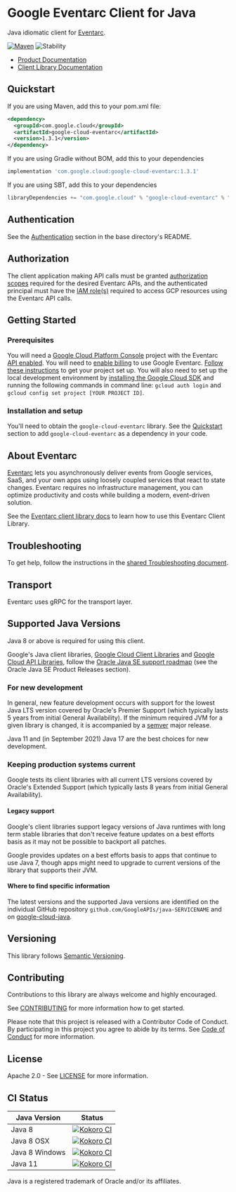 # Google Eventarc Client for Java

Java idiomatic client for [Eventarc][product-docs].

[![Maven][maven-version-image]][maven-version-link]
![Stability][stability-image]

- [Product Documentation][product-docs]
- [Client Library Documentation][javadocs]


## Quickstart


If you are using Maven, add this to your pom.xml file:


```xml
<dependency>
  <groupId>com.google.cloud</groupId>
  <artifactId>google-cloud-eventarc</artifactId>
  <version>1.3.1</version>
</dependency>

```

If you are using Gradle without BOM, add this to your dependencies

```Groovy
implementation 'com.google.cloud:google-cloud-eventarc:1.3.1'
```

If you are using SBT, add this to your dependencies

```Scala
libraryDependencies += "com.google.cloud" % "google-cloud-eventarc" % "1.3.1"
```

## Authentication

See the [Authentication][authentication] section in the base directory's README.

## Authorization

The client application making API calls must be granted [authorization scopes][auth-scopes] required for the desired Eventarc APIs, and the authenticated principal must have the [IAM role(s)][predefined-iam-roles] required to access GCP resources using the Eventarc API calls.

## Getting Started

### Prerequisites

You will need a [Google Cloud Platform Console][developer-console] project with the Eventarc [API enabled][enable-api].
You will need to [enable billing][enable-billing] to use Google Eventarc.
[Follow these instructions][create-project] to get your project set up. You will also need to set up the local development environment by
[installing the Google Cloud SDK][cloud-sdk] and running the following commands in command line:
`gcloud auth login` and `gcloud config set project [YOUR PROJECT ID]`.

### Installation and setup

You'll need to obtain the `google-cloud-eventarc` library.  See the [Quickstart](#quickstart) section
to add `google-cloud-eventarc` as a dependency in your code.

## About Eventarc


[Eventarc][product-docs] lets you asynchronously deliver events from Google services, SaaS, and your own apps using loosely coupled services that react to state changes. Eventarc requires no infrastructure management, you can optimize productivity and costs while building a modern, event-driven solution.

See the [Eventarc client library docs][javadocs] to learn how to
use this Eventarc Client Library.






## Troubleshooting

To get help, follow the instructions in the [shared Troubleshooting document][troubleshooting].

## Transport

Eventarc uses gRPC for the transport layer.

## Supported Java Versions

Java 8 or above is required for using this client.

Google's Java client libraries,
[Google Cloud Client Libraries][cloudlibs]
and
[Google Cloud API Libraries][apilibs],
follow the
[Oracle Java SE support roadmap][oracle]
(see the Oracle Java SE Product Releases section).

### For new development

In general, new feature development occurs with support for the lowest Java
LTS version covered by  Oracle's Premier Support (which typically lasts 5 years
from initial General Availability). If the minimum required JVM for a given
library is changed, it is accompanied by a [semver][semver] major release.

Java 11 and (in September 2021) Java 17 are the best choices for new
development.

### Keeping production systems current

Google tests its client libraries with all current LTS versions covered by
Oracle's Extended Support (which typically lasts 8 years from initial
General Availability).

#### Legacy support

Google's client libraries support legacy versions of Java runtimes with long
term stable libraries that don't receive feature updates on a best efforts basis
as it may not be possible to backport all patches.

Google provides updates on a best efforts basis to apps that continue to use
Java 7, though apps might need to upgrade to current versions of the library
that supports their JVM.

#### Where to find specific information

The latest versions and the supported Java versions are identified on
the individual GitHub repository `github.com/GoogleAPIs/java-SERVICENAME`
and on [google-cloud-java][g-c-j].

## Versioning


This library follows [Semantic Versioning](http://semver.org/).



## Contributing


Contributions to this library are always welcome and highly encouraged.

See [CONTRIBUTING][contributing] for more information how to get started.

Please note that this project is released with a Contributor Code of Conduct. By participating in
this project you agree to abide by its terms. See [Code of Conduct][code-of-conduct] for more
information.


## License

Apache 2.0 - See [LICENSE][license] for more information.

## CI Status

Java Version | Status
------------ | ------
Java 8 | [![Kokoro CI][kokoro-badge-image-2]][kokoro-badge-link-2]
Java 8 OSX | [![Kokoro CI][kokoro-badge-image-3]][kokoro-badge-link-3]
Java 8 Windows | [![Kokoro CI][kokoro-badge-image-4]][kokoro-badge-link-4]
Java 11 | [![Kokoro CI][kokoro-badge-image-5]][kokoro-badge-link-5]

Java is a registered trademark of Oracle and/or its affiliates.

[product-docs]: https://cloud.google.com/eventarc/docs
[javadocs]: https://cloud.google.com/java/docs/reference/google-cloud-eventarc/latest/history
[kokoro-badge-image-1]: http://storage.googleapis.com/cloud-devrel-public/java/badges/java-eventarc/java7.svg
[kokoro-badge-link-1]: http://storage.googleapis.com/cloud-devrel-public/java/badges/java-eventarc/java7.html
[kokoro-badge-image-2]: http://storage.googleapis.com/cloud-devrel-public/java/badges/java-eventarc/java8.svg
[kokoro-badge-link-2]: http://storage.googleapis.com/cloud-devrel-public/java/badges/java-eventarc/java8.html
[kokoro-badge-image-3]: http://storage.googleapis.com/cloud-devrel-public/java/badges/java-eventarc/java8-osx.svg
[kokoro-badge-link-3]: http://storage.googleapis.com/cloud-devrel-public/java/badges/java-eventarc/java8-osx.html
[kokoro-badge-image-4]: http://storage.googleapis.com/cloud-devrel-public/java/badges/java-eventarc/java8-win.svg
[kokoro-badge-link-4]: http://storage.googleapis.com/cloud-devrel-public/java/badges/java-eventarc/java8-win.html
[kokoro-badge-image-5]: http://storage.googleapis.com/cloud-devrel-public/java/badges/java-eventarc/java11.svg
[kokoro-badge-link-5]: http://storage.googleapis.com/cloud-devrel-public/java/badges/java-eventarc/java11.html
[stability-image]: https://img.shields.io/badge/stability-stable-green
[maven-version-image]: https://img.shields.io/maven-central/v/com.google.cloud/google-cloud-eventarc.svg
[maven-version-link]: https://search.maven.org/search?q=g:com.google.cloud%20AND%20a:google-cloud-eventarc&core=gav
[authentication]: https://github.com/googleapis/google-cloud-java#authentication
[auth-scopes]: https://developers.google.com/identity/protocols/oauth2/scopes
[predefined-iam-roles]: https://cloud.google.com/iam/docs/understanding-roles#predefined_roles
[iam-policy]: https://cloud.google.com/iam/docs/overview#cloud-iam-policy
[developer-console]: https://console.developers.google.com/
[create-project]: https://cloud.google.com/resource-manager/docs/creating-managing-projects
[cloud-sdk]: https://cloud.google.com/sdk/
[troubleshooting]: https://github.com/googleapis/google-cloud-common/blob/main/troubleshooting/readme.md#troubleshooting
[contributing]: https://github.com/googleapis/java-eventarc/blob/main/CONTRIBUTING.md
[code-of-conduct]: https://github.com/googleapis/java-eventarc/blob/main/CODE_OF_CONDUCT.md#contributor-code-of-conduct
[license]: https://github.com/googleapis/java-eventarc/blob/main/LICENSE
[enable-billing]: https://cloud.google.com/apis/docs/getting-started#enabling_billing
[enable-api]: https://console.cloud.google.com/flows/enableapi?apiid=eventarc.googleapis.com
[libraries-bom]: https://github.com/GoogleCloudPlatform/cloud-opensource-java/wiki/The-Google-Cloud-Platform-Libraries-BOM
[shell_img]: https://gstatic.com/cloudssh/images/open-btn.png

[semver]: https://semver.org/
[cloudlibs]: https://cloud.google.com/apis/docs/client-libraries-explained
[apilibs]: https://cloud.google.com/apis/docs/client-libraries-explained#google_api_client_libraries
[oracle]: https://www.oracle.com/java/technologies/java-se-support-roadmap.html
[g-c-j]: http://github.com/googleapis/google-cloud-java
